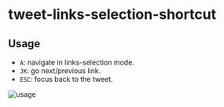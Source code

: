 # tweet-links-selection-shortcut

## Usage
- `A`: navigate in links-selection mode.
- `JK`: go next/previous link.
- `ESC`: focus back to the tweet.

![usage](doc/usage.gif)
